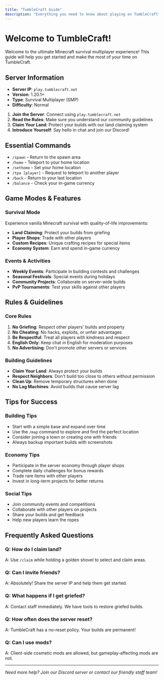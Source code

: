 ```yaml
---
title: "TumbleCraft Guide"
description: "Everything you need to know about playing on TumbleCraft"
---
```


# Welcome to TumbleCraft!

Welcome to the ultimate Minecraft survival multiplayer experience! This guide will help you get started and make the most of your time on TumbleCraft.

## Server Information

- **Server IP**: `play.tumblecraft.net`
- **Version**: 1.20.1+
- **Type**: Survival Multiplayer (SMP)
- **Difficulty**: Normal

1. **Join the Server**: Connect using `play.tumblecraft.net`
2. **Read the Rules**: Make sure you understand our community guidelines
3. **Claim Your Land**: Protect your builds with our land claiming system
4. **Introduce Yourself**: Say hello in chat and join our Discord!

## Essential Commands
- `/spawn` - Return to the spawn area
- `/home` - Teleport to your home location
- `/sethome` - Set your home location
- `/tpa [player]` - Request to teleport to another player
- `/back` - Return to your last location
- `/balance` - Check your in-game currency

## Game Modes & Features

### Survival Mode
Experience vanilla Minecraft survival with quality-of-life improvements:
- **Land Claiming**: Protect your builds from griefing
- **Player Shops**: Trade with other players
- **Custom Recipes**: Unique crafting recipes for special items
- **Economy System**: Earn and spend in-game currency

### Events & Activities
- **Weekly Events**: Participate in building contests and challenges
- **Seasonal Festivals**: Special events during holidays
- **Community Projects**: Collaborate on server-wide builds
- **PvP Tournaments**: Test your skills against other players

## Rules & Guidelines

### Core Rules
1. **No Griefing**: Respect other players' builds and property
2. **No Cheating**: No hacks, exploits, or unfair advantages
3. **Be Respectful**: Treat all players with kindness and respect
4. **English Only**: Keep chat in English for moderation purposes
5. **No Advertising**: Don't promote other servers or services

### Building Guidelines
- **Claim Your Land**: Always protect your builds
- **Respect Neighbors**: Don't build too close to others without permission
- **Clean Up**: Remove temporary structures when done
- **No Lag Machines**: Avoid builds that cause server lag

## Tips for Success

### Building Tips
- Start with a simple base and expand over time
- Use the `/map` command to explore and find the perfect location
- Consider joining a town or creating one with friends
- Always backup important builds with screenshots

### Economy Tips
- Participate in the server economy through player shops
- Complete daily challenges for bonus rewards
- Trade rare items with other players
- Invest in long-term projects for better returns

### Social Tips
- Join community events and competitions
- Collaborate with other players on projects
- Share your builds and get feedback
- Help new players learn the ropes

## Frequently Asked Questions

### Q: How do I claim land?
A: Use `/claim` while holding a golden shovel to select and claim areas.

### Q: Can I invite friends?
A: Absolutely! Share the server IP and help them get started.

### Q: What happens if I get griefed?
A: Contact staff immediately. We have tools to restore griefed builds.

### Q: How often does the server reset?
A: TumbleCraft has a no-reset policy. Your builds are permanent!

### Q: Can I use mods?
A: Client-side cosmetic mods are allowed, but gameplay-affecting mods are not.

---

*Need more help? Join our Discord server or contact our friendly staff team!*